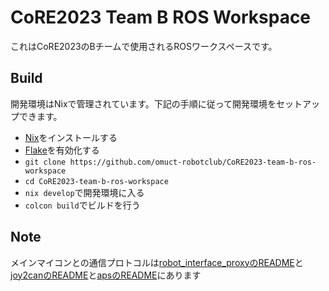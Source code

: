 # CoRE2023 Team B ROS Workspace

これはCoRE2023のBチームで使用されるROSワークスペースです。

## Build
開発環境はNixで管理されています。下記の手順に従って開発環境をセットアップできます。
* [Nix](https://nixos.org/download.html)をインストールする
* [Flake](https://nixos.wiki/wiki/Flakes)を有効化する
* `git clone https://github.com/omuct-robotclub/CoRE2023-team-b-ros-workspace`
* `cd CoRE2023-team-b-ros-workspace`
* `nix develop`で開発環境に入る
* `colcon build`でビルドを行う


## Note
メインマイコンとの通信プロトコルは[robot_interface_proxyのREADME](./src/robot_interface_proxy/README.md)と[joy2canのREADME](./src/joy2can/README.md)と[apsのREADME](./src/aps/README.md)にあります
